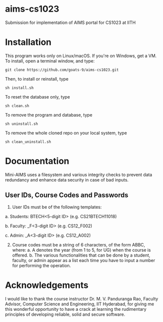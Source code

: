 # aims-cs1023
Submission for implementation of AIMS portal for CS1023 at IITH

# Installation
This program works only on Linux/macOS. If you're on Windows, get a VM. To install, open a terminal window, and type:

```git clone https://github.com/goats-9/aims-cs1023.git```

Then, to install or reinstall, type

```sh install.sh```

To reset the database only, type

```sh clean.sh```

To remove the program and database, type

```sh uninstall.sh```

To remove the whole cloned repo on your local system, type

```sh clean_uninstall.sh```

# Documentation
Mini-AIMS uses a filesystem and various integrity checks to prevent data redundancy and enhance data security in case of bad inputs. 

## User IDs, Course Codes and Passwords
1. User IDs must be of the following templates:

  a. Students: <Branch Abbreviation in Capitals><Last two digits of year of joining>BTECH<5-digit ID> (e.g. CS21BTECH11018)

  b. Faculty: <Branch Abbreviation in Capitals><Last two digits of year of joining>_F<3-digit ID> (e.g. CS12_F002)

  c. Admin: <Branch Abbreviation in Capitals><Last two digits of year of joining>_A<3-digit ID> (e.g. CS12_A002)

2. Course codes must be a string of 6 characters, of the form <Branch Abbreviation>ABBC, where:
a. A denotes the year (from 1 to 5, for UG) when the course is offered.
b.
The various functionalities that can be done by a student, faculty, or admin appear as a list each time you have to input a number for performing the operation.

# Acknowledgements
I would like to thank the course instructor Dr. M. V. Panduranga Rao, Faculty Advisor, Computer Science and Engineering, IIT Hyderabad, for giving me this wonderful opportunity to have a crack at learning the rudimentary principles of developing reliable, solid and secure software.
